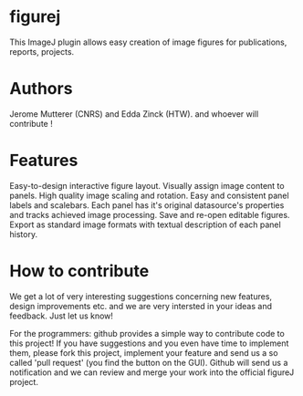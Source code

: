 figurej
=======
This ImageJ plugin allows easy creation of image figures for publications, reports, projects.

Authors
=======
Jerome Mutterer (CNRS) and Edda Zinck (HTW).
and whoever will contribute !

Features
========
Easy-to-design interactive figure layout.
Visually assign image content to panels.
High quality image scaling and rotation.
Easy and consistent panel labels and scalebars.
Each panel has it's original datasource's properties and tracks achieved image processing.
Save and re-open editable figures.
Export as standard image formats with textual description of each panel history.

How to contribute
========
We get a lot of very interesting suggestions concerning new features, design improvements etc. 
and we are very intersted in your ideas and feedback. Just let us know! 

For the programmers: github provides a simple way to contribute code to this project!
If you have suggestions and you even have time to implement them, please fork this project, 
implement your feature and send us a so called 'pull request' (you find the button on the GUI). 
Github will send us a notification and we can review and merge your work into the official figureJ
project.
